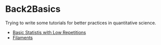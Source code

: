 # Back2Basics
Trying to write some tutorials for better practices in quantitative science.

* [Basic Statistis with Low Repetitions](https://github.com/daviortega/Back2Basics/blob/filaments/BasicStatswithLowReps.ipynb)
* [Filaments](https://github.com/daviortega/Back2Basics/blob/filaments/Filaments.ipynb)
